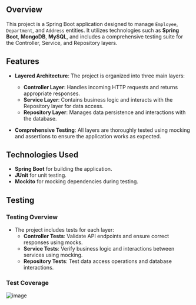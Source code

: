 
## Overview

This project is a Spring Boot application designed to manage `Employee`, `Department`, and `Address` entities. It utilizes technologies such as **Spring Boot**, **MongoDB**, **MySQL**, and includes a comprehensive testing suite for the Controller, Service, and Repository layers.

## Features

- **Layered Architecture**: The project is organized into three main layers:
  - **Controller Layer**: Handles incoming HTTP requests and returns appropriate responses.
  - **Service Layer**: Contains business logic and interacts with the Repository layer for data access.
  - **Repository Layer**: Manages data persistence and interactions with the database.

- **Comprehensive Testing**: All layers are thoroughly tested using mocking and assertions to ensure the application works as expected.

## Technologies Used

- **Spring Boot** for building the application.
- **JUnit** for unit testing.
- **Mockito** for mocking dependencies during testing.

## Testing

### Testing Overview

- The project includes tests for each layer:
  - **Controller Tests**: Validate API endpoints and ensure correct responses using mocks.
  - **Service Tests**: Verify business logic and interactions between services using mocking.
  - **Repository Tests**: Test data access operations and database interactions.
### Test Coverage 
![image](https://github.com/user-attachments/assets/a954478e-b49f-4ff6-a601-c80e65539e2c)

